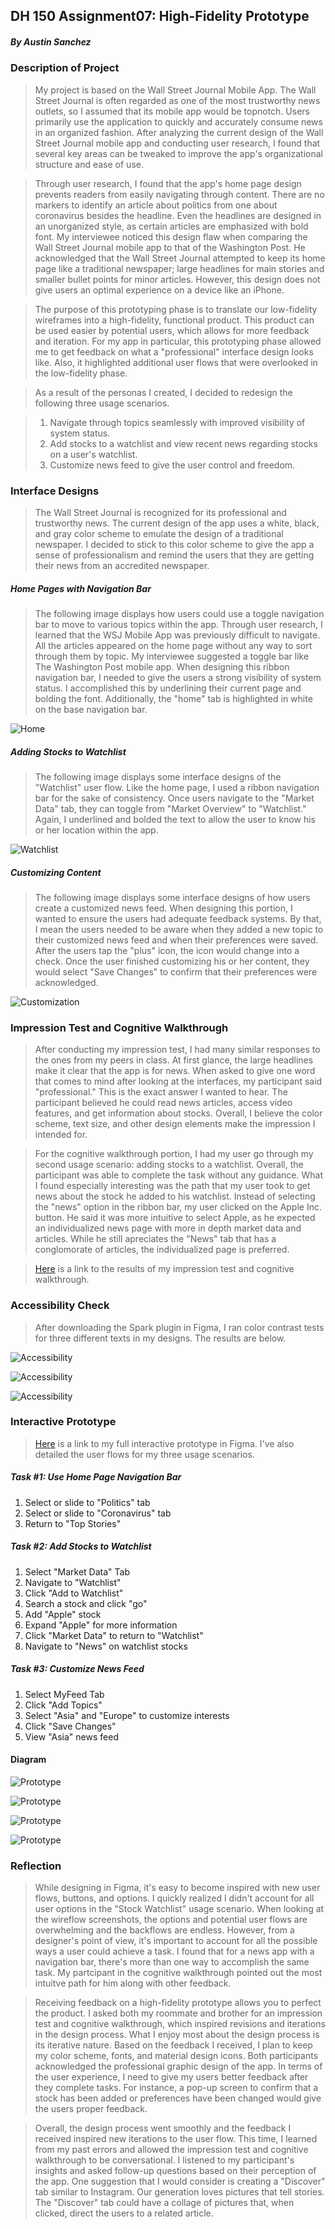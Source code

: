 ## DH 150 Assignment07: High-Fidelity Prototype
##### By Austin Sanchez


### Description of Project
>My project is based on the Wall Street Journal Mobile App. The Wall Street Journal is often regarded as one of the most trustworthy news outlets, so I assumed that its mobile app would be topnotch. Users primarily use the application to quickly and accurately consume news in an organized fashion. After analyzing the current design of the Wall Street Journal mobile app and conducting user research, I found that several key areas can be tweaked to improve the app's organizational structure and ease of use. 

>Through user research, I found that the app's home page design prevents readers from easily navigating through content. There are no markers to identify an article about politics from one about coronavirus besides the headline. Even the headlines are designed in an unorganized style, as certain articles are emphasized with bold font. My interviewee noticed this design flaw when comparing the Wall Street Journal mobile app to that of the Washington Post. He acknowledged that the Wall Street Journal attempted to keep its home page like a traditional newspaper; large headlines for main stories and smaller bullet points for minor articles. However, this design does not give users an optimal experience on a device like an iPhone. 

>The purpose of this prototyping phase is to translate our low-fidelity wireframes into a high-fidelity, functional product. This product can be used easier by potential users, which allows for more feedback and iteration. For my app in particular, this prototyping phase allowed me to get feedback on what a "professional" interface design looks like. Also, it highlighted additional user flows that were overlooked in the low-fidelity phase.

>As a result of the personas I created, I decided to redesign the following three usage scenarios. 

>1. Navigate through topics seamlessly with improved visibility of system status.
>2. Add stocks to a watchlist and view recent news regarding stocks on a user's watchlist.
>3. Customize news feed to give the user control and freedom. 


### Interface Designs
> The Wall Street Journal is recognized for its professional and trustworthy news. The current design of the app uses a white, black, and gray color scheme to emulate the design of a traditional newspaper. I decided to stick to this color scheme to give the app a sense of professionalism and remind the users that they are getting their news from an accredited newspaper.

##### Home Pages with Navigation Bar
>The following image displays how users could use a toggle navigation bar to move to various topics within the app. Through user research, I learned that the WSJ Mobile App was previously difficult to navigate. All the articles appeared on the home page without any way to sort through them by topic. My interviewee suggested a toggle bar like The Washington Post mobile app. When designing this ribbon navigation bar, I needed to give the users a strong visibility of system status. I accomplished this by underlining their current page and bolding the font. Additionally, the "home" tab is highlighted in white on the base navigation bar. 


![Home](/homepages.png)



##### Adding Stocks to Watchlist
>The following image displays some interface designs of the "Watchlist" user flow. Like the home page, I used a ribbon navigation bar for the sake of consistency. Once users navigate to the "Market Data" tab, they can toggle from "Market Overview" to "Watchlist." Again, I underlined and bolded the text to allow the user to know his or her location within the app.


![Watchlist](/watchlist.png)



##### Customizing Content
>The following image displays some interface designs of how users create a customized news feed. When designing this portion, I wanted to ensure the users had adequate feedback systems. By that, I mean the users needed to be aware when they added a new topic to their customized news feed and when their preferences were saved. After the users tap the "plus" icon, the icon would change into a check. Once the user finished customizing his or her content, they would select "Save Changes" to confirm that their preferences were acknowledged. 


![Customization](/customize.png)

### Impression Test and Cognitive Walkthrough
>After conducting my impression test, I had many similar responses to the ones from my peers in class. At first glance, the large headlines make it clear that the app is for news. When asked to give one word that comes to mind after looking at the interfaces, my participant said "professional." This is the exact answer I wanted to hear. The participant believed he could read news articles, access video features, and get information about stocks. Overall, I believe the color scheme, text size, and other design elements make the impression I intended for.

>For the cognitive walkthrough portion, I had my user go through my second usage scenario: adding stocks to a watchlist. Overall, the participant was able to complete the task without any guidance. What I found especially interesting was the path that my user took to get news about the stock he added to his watchlist. Instead of selecting the "news" option in the ribbon bar, my user clicked on the Apple Inc. button. He said it was more intuitive to select Apple, as he expected an individualized news page with more in depth market data and articles. While he still apreciates the "News" tab that has a conglomorate of articles, the individualized page is preferred. 


>[Here](https://docs.google.com/document/d/1pHUz6xwcbJR-0Jceg0VKZLdEhBg6ylUxBsNDUSWzvr8/edit?usp=sharing) is a link to the results of my impression test and cognitive walkthrough.

### Accessibility Check
>After downloading the Spark plugin in Figma, I ran color contrast tests for three different texts in my designs. The results are below.

![Accessibility](/Ribbon.png)


![Accessibility](/Text.png)


![Accessibility](/Bar.png)

### Interactive Prototype
> [Here](https://www.figma.com/file/v4XBxU0OnMuxDPKhB7irSn/WSJ-Prototype?node-id=50%3A590) is a link to my full interactive prototype in Figma. I've also detailed the user flows for my three usage scenarios.

##### Task #1: Use Home Page Navigation Bar
1. Select or slide to "Politics" tab
2. Select or slide to "Coronavirus" tab
3. Return to "Top Stories"

##### Task #2: Add Stocks to Watchlist
1. Select "Market Data" Tab
2. Navigate to "Watchlist"
3. Click "Add to Watchlist"
4. Search a stock and click "go"
5. Add "Apple"  stock
6. Expand "Apple" for more information
7. Click "Market Data" to return to "Watchlist"
6. Navigate to "News" on watchlist stocks


##### Task #3: Customize News Feed
1. Select MyFeed Tab
2. Click "Add Topics"
3. Select "Asia" and "Europe" to customize interests
4. Click "Save Changes"
5. View "Asia" news feed

#### Diagram

![Prototype](/Prototype.png)

![Prototype](/navigation1.png)

![Prototype](/stocks.png)

![Prototype](/custom.png)


### Reflection
>While designing in Figma, it's easy to become inspired with new user flows, buttons, and options. I quickly realized I didn't account for all user options in the "Stock Watchlist" usage scenario. When looking at the wireflow screenshots, the options and potential user flows are overwhelming and the backflows are endless. However, from a designer's point of view, it's important to account for all the possible ways a user could achieve a task. I found that for a news app with a navigation bar, there's more than one way to accomplish the same task. My partcipant in the cognitive walkthrough pointed out the most intuitve path for him along with other feedback.

>Receiving feedback on a high-fidelity prototype allows you to perfect the product. I asked both my roommate and brother for an impression test and cognitive walkthrough, which inspired revisions and iterations in the design process. What I enjoy most about the design process is its iterative nature. Based on the feedback I received, I plan to keep my color scheme, fonts, and material design icons. Both participants acknowledged the professional graphic design of the app. In terms of the user experience, I need to give my users better feedback after they complete tasks. For instance, a pop-up screen to confirm that a stock has been added or preferences have been changed would give the users proper feedback. 

>Overall, the design process went smoothly and the feedback I received inspired new iterations to the user flow. This time, I learned from my past errors and allowed the impression test and cognitive walkthrough to be conversational. I listened to my participant's insights and asked follow-up questions based on their perception of the app. One suggestion that I would consider is creating a "Discover" tab similar to Instagram. Our generation loves pictures that tell stories. The "Discover" tab could have a collage of pictures that, when clicked, direct the users to a related article.
